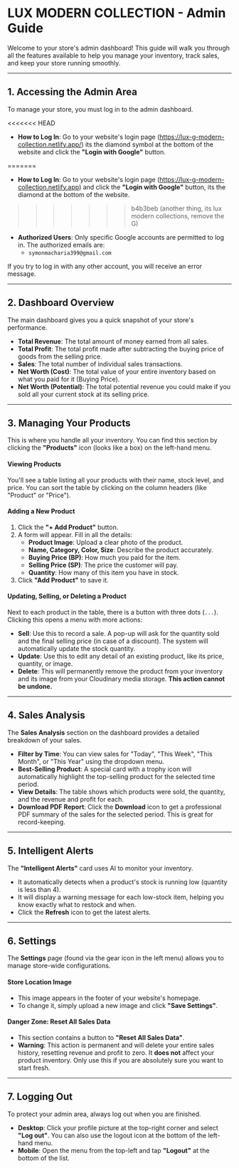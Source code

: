 # LUX MODERN COLLECTION - Admin Guide

Welcome to your store's admin dashboard! This guide will walk you through all the features available to help you manage your inventory, track sales, and keep your store running smoothly.

---

## 1. Accessing the Admin Area

To manage your store, you must log in to the admin dashboard.

<<<<<<< HEAD
-   **How to Log In**: Go to your website's login page (https://lux-g-modern-collection.netlify.app/) its the diamond symbol at the bottom of the website and click the **"Login with Google"** button.

=======
-   **How to Log In**: Go to your website's login page (https://lux-g-modern-collection.netlify.app) and click the **"Login with Google"** button, its the diamond at the bottom of the website.
>>>>>>> b4b3beb (another thing, its lux modern collections, remove the G)
-   **Authorized Users**: Only specific Google accounts are permitted to log in. The authorized emails are:
    -   `symonmacharia399@gmail.com`

If you try to log in with any other account, you will receive an error message.

---

## 2. Dashboard Overview

The main dashboard gives you a quick snapshot of your store's performance.

-   **Total Revenue**: The total amount of money earned from all sales.
-   **Total Profit**: The total profit made after subtracting the buying price of goods from the selling price.
-   **Sales**: The total number of individual sales transactions.
-   **Net Worth (Cost)**: The total value of your entire inventory based on what you paid for it (Buying Price).
-   **Net Worth (Potential)**: The total potential revenue you could make if you sold all your current stock at its selling price.

---

## 3. Managing Your Products

This is where you handle all your inventory. You can find this section by clicking the **"Products"** icon (looks like a box) on the left-hand menu.

#### Viewing Products
You'll see a table listing all your products with their name, stock level, and price. You can sort the table by clicking on the column headers (like "Product" or "Price").

#### Adding a New Product
1.  Click the **"+ Add Product"** button.
2.  A form will appear. Fill in all the details:
    -   **Product Image**: Upload a clear photo of the product.
    -   **Name, Category, Color, Size**: Describe the product accurately.
    -   **Buying Price (BP)**: How much you paid for the item.
    -   **Selling Price (SP)**: The price the customer will pay.
    -   **Quantity**: How many of this item you have in stock.
3.  Click **"Add Product"** to save it.

#### Updating, Selling, or Deleting a Product
Next to each product in the table, there is a button with three dots (`...`). Clicking this opens a menu with more actions:

-   **Sell**: Use this to record a sale. A pop-up will ask for the quantity sold and the final selling price (in case of a discount). The system will automatically update the stock quantity.
-   **Update**: Use this to edit any detail of an existing product, like its price, quantity, or image.
-   **Delete**: This will permanently remove the product from your inventory and its image from your Cloudinary media storage. **This action cannot be undone.**

---

## 4. Sales Analysis

The **Sales Analysis** section on the dashboard provides a detailed breakdown of your sales.

-   **Filter by Time**: You can view sales for "Today", "This Week", "This Month", or "This Year" using the dropdown menu.
-   **Best-Selling Product**: A special card with a trophy icon will automatically highlight the top-selling product for the selected time period.
-   **View Details**: The table shows which products were sold, the quantity, and the revenue and profit for each.
-   **Download PDF Report**: Click the **Download** icon to get a professional PDF summary of the sales for the selected period. This is great for record-keeping.

---

## 5. Intelligent Alerts

The **"Intelligent Alerts"** card uses AI to monitor your inventory.

-   It automatically detects when a product's stock is running low (quantity is less than 4).
-   It will display a warning message for each low-stock item, helping you know exactly what to restock and when.
-   Click the **Refresh** icon to get the latest alerts.

---

## 6. Settings

The **Settings** page (found via the gear icon in the left menu) allows you to manage store-wide configurations.

#### Store Location Image
-   This image appears in the footer of your website's homepage.
-   To change it, simply upload a new image and click **"Save Settings"**.

#### Danger Zone: Reset All Sales Data
-   This section contains a button to **"Reset All Sales Data"**.
-   **Warning**: This action is permanent and will delete your entire sales history, resetting revenue and profit to zero. It **does not** affect your product inventory. Only use this if you are absolutely sure you want to start fresh.

---

## 7. Logging Out

To protect your admin area, always log out when you are finished.

-   **Desktop**: Click your profile picture at the top-right corner and select **"Log out"**. You can also use the logout icon at the bottom of the left-hand menu.
-   **Mobile**: Open the menu from the top-left and tap **"Logout"** at the bottom of the list.

